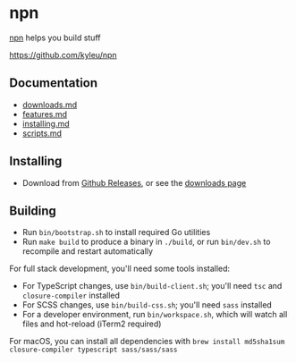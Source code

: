 # npn

[npn](https://npn.dev) helps you build stuff

https://github.com/kyleu/npn

## Documentation

- [downloads.md](doc/downloads.md)
- [features.md](doc/features.md)
- [installing.md](doc/installing.md)
- [scripts.md](doc/scripts.md)

## Installing

- Download from [Github Releases](https://github.com/kyleu/npn/releases/latest), or see the [downloads page](doc/downloads.md) 

## Building

- Run `bin/bootstrap.sh` to install required Go utilities
- Run `make build` to produce a binary in `./build`, or run `bin/dev.sh` to recompile and restart automatically

For full stack development, you'll need some tools installed:

- For TypeScript changes, use `bin/build-client.sh`; you'll need `tsc` and `closure-compiler` installed
- For SCSS changes, use `bin/build-css.sh`; you'll need `sass` installed
- For a developer environment, run `bin/workspace.sh`, which will watch all files and hot-reload (iTerm2 required)

For macOS, you can install all dependencies with `brew install md5sha1sum closure-compiler typescript sass/sass/sass`
